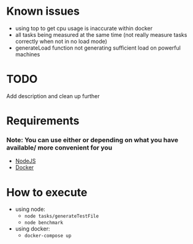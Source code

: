 # Known issues
- using top to get cpu usage is inaccurate within docker
- all tasks being measured at the same time (not really measure tasks correctly when not in no load mode)
- generateLoad function not generating sufficient load on powerful machines

# TODO
Add description and clean up further

# Requirements
### Note: You can use either or depending on what you have available/ more convenient for you
- [NodeJS](https://nodejs.org/en/)
- [Docker](https://www.docker.com/get-started)

# How to execute
* using node: 
  * `node tasks/generateTestFile`
  * `node benchmark`
* using docker:
  * `docker-compose up`
